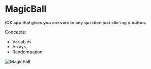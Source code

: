# MagicBall
iOS app that gives you answers to any question just clicking a button.

Concepts:

* Variables
* Arrays
* Randomisation
 
 ![MagicBall](https://user-images.githubusercontent.com/99278919/165436640-26fb132c-5380-49cd-8c8f-91264f51c8e6.gif)
